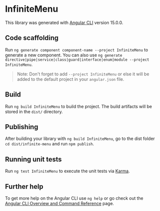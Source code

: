 # InfiniteMenu

This library was generated with [Angular CLI](https://github.com/angular/angular-cli) version 15.0.0.

## Code scaffolding

Run `ng generate component component-name --project InfiniteMenu` to generate a new component. You can also use `ng generate directive|pipe|service|class|guard|interface|enum|module --project InfiniteMenu`.
> Note: Don't forget to add `--project InfiniteMenu` or else it will be added to the default project in your `angular.json` file. 

## Build

Run `ng build InfiniteMenu` to build the project. The build artifacts will be stored in the `dist/` directory.

## Publishing

After building your library with `ng build InfiniteMenu`, go to the dist folder `cd dist/infinite-menu` and run `npm publish`.

## Running unit tests

Run `ng test InfiniteMenu` to execute the unit tests via [Karma](https://karma-runner.github.io).

## Further help

To get more help on the Angular CLI use `ng help` or go check out the [Angular CLI Overview and Command Reference](https://angular.io/cli) page.
